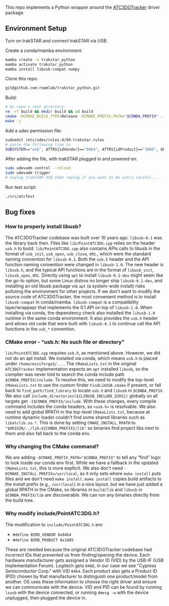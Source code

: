 This repo implements a Python wrapper around the [ATC3DGTracker](https://github.com/ChristophJud/ATC3DGTracker) driver package.

## Environment Setup

Turn on trakSTAR and connect trakSTAR via USB.

Create a conda/mamba environment:

```bash
mamba create -n trakstar_python
mamba activate trakstar_python
mamba install libusb-compat numpy
```

Clone this repo:

```bash
git@github.com:roamlab/trakstar_python.git
```

Build:

```bash
# On repo's root directory:
rm -rf build && mkdir build && cd build
cmake -DCMAKE_BUILD_TYPE=Release -DCMAKE_PREFIX_PATH="$CONDA_PREFIX" ..
make -j
```

Add a udev permission file:

```bash
sudoedit /etc/udev/rules.d/99-trakstar.rules
# paste the following line in
SUBSYSTEM=="usb", ATTRS{idVendor}=="04b4", ATTRS{idProduct}=="1005", GROUP="plugdev", MODE="0666"
```

After adding the file, with trakSTAR plugged in and powered on:

```bash
sudo udevadm control --reload
sudo udevadm trigger
# Unplug trakSTAR USB then replug if you want to be extra careful...
```

Run test script:
```bash
./src/atcTest
```



## Bug fixes

### How to properly install libusb?
The ATC3DGTracker codebase was built over 10 years ago. `libusb-0.1` was the library back then. Files like `lib/PointATC3DG.cpp` relies on the header `usb.h` to build. `lib/PointATC3DG.cpp` also contains APIs calls to libusb in the format of `usb_init`, `usb_open`, `usb_close`, etc., which were the standard naming convention for `libusb-0.1`. Both the `usb.h` header and the API function naming convention were changed in `libusb-1.0`. The new header is `libusb.h`, and the typical API functions are in the format of `libusb_init`, `libusb_open`, etc. Directly using `apt` to install `libusb-0.1-dev` might seem like the go-to option, but some Linux distros no longer ship `libusb-0.1-dev`, and installing an old libusb package via `apt` (a system-wide install) risks polluting the environment for other projects. If we don't want to modify the source code of ATC3DGTracker, the most convenient method is to install `libusb-compat` in conda/mamba. `libusb-compat` is a compatibility layer/wrappepr that implements the 0.1 API on top of `libusb-1.0`. When installing via conda, the dependency check also installed the `libusb-1.0` runtime in the same conda environment. It also provides the `usb.h` header and allows old code that were built with `libusb-0.1` to continue call the API functions in the `usb_*` convention.

### CMake error - “usb.h: No such file or directory”
`lib/PointATC3DG.cpp` requires `usb.h`, as mentioned above. However, we did not do an apt install. We installed via conda, which means `usb.h` is placed under `/home/miniforge3/...`. The `CMakeLists.txt` in the original `ATC3DGTracker` implementation expects an `apt` installed `libusb`, so the compiler was never told to search the conda include path `$CONDA_PREFIX/include`. To resolve this, we need to modify the top-level `CMakeLists.txt` to use the custom finder `FindLibUSB.cmake` if present, or fall back to `find_path/find_library` to locate `usb.h` and `libusb` in `$CONDA_PREFIX`. We also call `include_directories(${LIBUSB_INCLUDE_DIRS})` globally so all targets get `-I$CONDA_PREFIX/include`. With these changes, every compile command includes the conda headers, so `<usb.h>` is resolvable. We also need to add global RPATH in the top-level `CMakeLists.txt`, because at runtime dynamic loader couldn’t find some shared libraries such as `libatclib.so.*`. This is done by setting `CMAKE_INSTALL_RPATH` to `"$ORIGIN/../lib;${CONDA_PREFIX}/lib"` so binaries find project libs next to them and also fall back to the conda env.

### Why changing the CMake command?
We are adding `-DCMAKE_PREFIX_PATH="$CONDA_PREFIX"` to tell any “find” logic to look inside our conda env first. While we have a fallback in the updated `CMakeLists.txt`, this is more expllicit. We also don't need `-DCMAKE_INSTALL_PREFIX=/usr/local`, as it only sets where `make install` puts files and we don't need `make install`. `make install` copies build artifacts to the install prefix (e.g., `/usr/local`) in a nice layout, but we have just added a global RPATH in the CMake, so libraries in `build/lib` and `libusb` in `$CONDA_PREFIX/lib` are discoverable. We can run any binaries directly from the build tree.

### Why modify include/PointATC3DG.h?
The modification to `include/PointATC3DG.h` are: 
- `#define BIRD_VENDOR 0x04b4`
- `#define BIRD_PRODUCT 0x1005`

These are needed because the original ATC3DGTracker codebase had incorrect IDs that prevented us from finding/opening the device. Each hardware manufacturer gets assigned a Vendor ID (VID) by the USB-IF (USB Implementation Forum). Logitech gets `046D`, in our case we see "Cypress Semiconductor Corp." with VID `04b4`. Each product also gets a Product ID (PID) chosen by that manufacturer to distinguish one product/model from another. OS uses these information to choose the right driver and ensure we can communicate with the device. VID and PID can be found by running `lsusb` with the device connected, or running `dmesg -w` with the device unplugged, then plugged the device in.  

